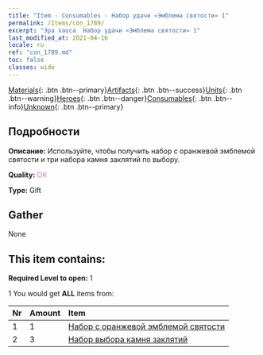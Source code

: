 ```yaml
---
title: "Item - Consumables - Набор удачи «Эмблема святости» 1"
permalink: /Items/con_1789/
excerpt: "Эра хаоса  Набор удачи «Эмблема святости» 1"
last_modified_at: 2021-04-16
locale: ru
ref: "con_1789.md"
toc: false
classes: wide
---
```

 [Materials](/ru/Items/){: .btn .btn--primary}[Artifacts](/ru/Items/Artifacts/){: .btn .btn--success}[Units](/ru/Items/Units/){: .btn .btn--warning}[Heroes](/ru/Items/Heroes/){: .btn .btn--danger}[Consumables](/ru/Items/Consumables/){: .btn .btn--info}[Unknown](/ru/Items/Unknown/){: .btn .btn--primary}

## Подробности
 **Описание:** Используйте, чтобы получить набор с оранжевой эмблемой святости и три набора камня заклятий по выбору.

 **Quality:** <span style="color: #DA70D6">OK</span>

 **Type:** Gift

## Gather

  None

## This item contains:

 **Required Level to open:** 1

 1 You would get **ALL** items  from:

  | Nr | Amount |     Item    |
  |:---|:-------|:------------|
  | 1 | 1 | [Набор с оранжевой эмблемой святости](/ru/Items/con_1794/) |  | 
  | 2 | 3 | [Набор выбора камня заклятий](/ru/Items/con_1480/) |  | 
